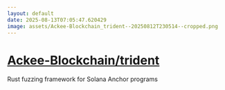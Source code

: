 ```yaml
---
layout: default
date: 2025-08-13T07:05:47.620429
image: assets/Ackee-Blockchain_trident--20250812T230514--cropped.png
---
```


# [Ackee-Blockchain/trident](https://github.com/Ackee-Blockchain/trident)

Rust fuzzing framework for Solana Anchor programs
